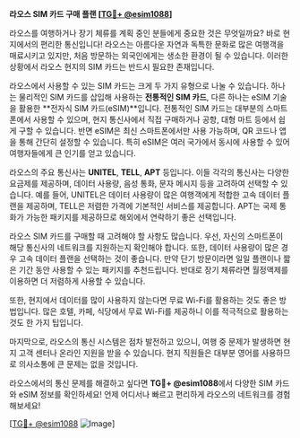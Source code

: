 **라오스 SIM 카드 구매 플랜 [[TG💪+ @esim1088](https://t.me/s/esim1088)]**

라오스를 여행하거나 장기 체류를 계획 중인 분들에게 중요한 것은 무엇일까요? 바로 현지에서의 편리한 통신입니다! 라오스는 아름다운 자연과 독특한 문화로 많은 여행객을 매료시키고 있지만, 처음 방문하는 외국인에게는 생소한 환경이 될 수 있습니다. 이러한 상황에서 라오스 현지의 SIM 카드는 반드시 필요한 존재입니다.

라오스에서 사용할 수 있는 SIM 카드는 크게 두 가지 유형으로 나눌 수 있습니다. 하나는 물리적인 SIM 카드를 삽입해 사용하는 **전통적인 SIM 카드**, 다른 하나는 eSIM 기술을 활용한 **전자식 SIM 카드(eSIM)**입니다. 전통적인 SIM 카드는 대부분의 스마트폰에서 사용할 수 있으며, 현지 통신사에서 직접 구매하거나 공항, 대형 마트 등에서 쉽게 구할 수 있습니다. 반면 eSIM은 최신 스마트폰에서만 사용 가능하며, QR 코드나 앱을 통해 간단히 설정할 수 있습니다. 특히 eSIM은 여러 국가에서 동시에 사용할 수 있어 여행자들에게 큰 인기를 얻고 있습니다.

라오스의 주요 통신사는 **UNITEL**, **TELL**, **APT** 등입니다. 이들 각각의 통신사는 다양한 요금제를 제공하며, 데이터 사용량, 음성 통화, 문자 메시지 등을 고려하여 선택할 수 있습니다. 예를 들어, UNITEL은 데이터 사용량이 많은 여행객에게 적합한 고속 데이터 플랜을 제공하며, TELL은 저렴한 가격에 기본적인 서비스를 제공합니다. APT는 국제 통화가 가능한 패키지를 제공하므로 해외에서 연락하기 좋은 선택입니다.

라오스 SIM 카드를 구매할 때 고려해야 할 사항도 많습니다. 우선, 자신의 스마트폰이 해당 통신사의 네트워크를 지원하는지 확인해야 합니다. 또한, 데이터 사용량이 많은 경우 고속 데이터 플랜을 선택하는 것이 좋습니다. 만약 단기 방문이라면 일일 플랜이나 짧은 기간 동안 사용할 수 있는 패키지를 추천드립니다. 반대로 장기 체류라면 월정액제를 이용하면 더 저렴하게 사용할 수 있습니다.

또한, 현지에서 데이터를 많이 사용하지 않는다면 무료 Wi-Fi를 활용하는 것도 좋은 방법입니다. 많은 호텔, 카페, 식당에서 무료 Wi-Fi를 제공하니 이를 적극적으로 활용하는 것도 한 가지 팁입니다.

마지막으로, 라오스의 통신 시스템은 점차 발전하고 있으니, 여행 중 문제가 발생하면 현지 고객 센터나 온라인 지원을 받을 수 있습니다. 현지 직원들은 대부분 영어를 사용하므로 의사소통에 큰 문제는 없을 것입니다.

라오스에서의 통신 문제를 해결하고 싶다면 **TG💪+ @esim1088**에서 다양한 SIM 카드와 eSIM 정보를 확인하세요! 언제 어디서나 빠르고 편리하게 라오스의 네트워크를 경험해보세요!

[[TG💪+ @esim1088](https://t.me/s/esim1088) ![Image](https://i.postimg.cc/Y0z9fWf4/image.png)]